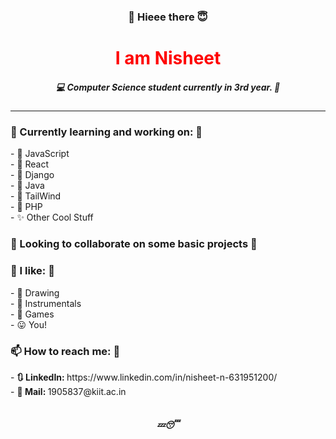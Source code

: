 <h3 align="center">👋 Hieee there 😇</h3>

<h1 align="center" style="color: red;">I am Nisheet</h1>
<h5 align="center">💻 Computer Science student currently in 3rd year. 🧮</h5>
<hr>

<h3>🔭 Currently learning and working on: 🌱</h3>
 - 💛  JavaScript <br>
 - 🧡  React <br>
 - 💙  Django <br>
 - 💚  Java <br>
 - 💜  TailWind <br>
 - 🤎  PHP <br>
 - ✨  Other Cool Stuff <br>


<h3>👯 Looking to collaborate on some basic projects 🤔</h3>


<h3>🙌 I like: 🎉</h3>
 - 🎨  Drawing <br>
 - 🎹  Instrumentals <br>
 - 🏸  Games <br>
 - 😛  You! <br>


<h3>📫 How to reach me: 💬</h3>
- <b>🔃 LinkedIn: </b> https://www.linkedin.com/in/nisheet-n-631951200/ <br>
- <b>💌 Mail: </b> 1905837@kiit.ac.in <br>


<!-- <h3>⚡ Fun fact: 😄</h3>
🎈 Wish me in August 🎂
</p> -->

<br>

<h5 align="center">💤😴</h5>
